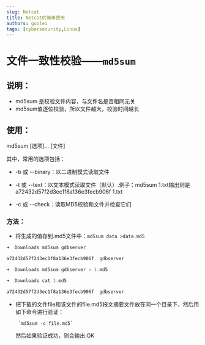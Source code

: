 ```yaml
---
slug: Netcat
title: Netcat的简单使用
authors: guolei
tags: [cybersecurity,Linux]
---
```


# 文件一致性校验——`md5sum`

## 说明：
- md5sum 是校验文件内容，与文件名是否相同无关
- md5sum值逐位校验，所以文件越大，校验时间越长

## 使用：
md5sum [选项]... [文件]

其中，常用的选项包括：

- -b 或 --binary：以二进制模式读取文件

- -t 或 --text：以文本模式读取文件（默认）.例子：md5sum 1.txt输出则是a72432d57f2d3ec1f8a136e3fecb906f  1.txt

- -c 或 --check：读取MD5校验和文件并检查它们

### 方法：
- 将生成的值存到.md5文件中：`md5sum data >data.md5`


``` js
➜  Downloads md5sum gdbserver

a72432d57f2d3ec1f8a136e3fecb906f  gdbserver

➜  Downloads md5sum gdbserver > 1.md5

➜  Downloads cat 1.md5

a72432d57f2d3ec1f8a136e3fecb906f  gdbserver

```
- 把下载的文件file和该文件的file.md5报文摘要文件放在同一个目录下，然后用如下命令进行验证：

       `md5sum -c file.md5`

    然后如果验证成功，则会输出:OK